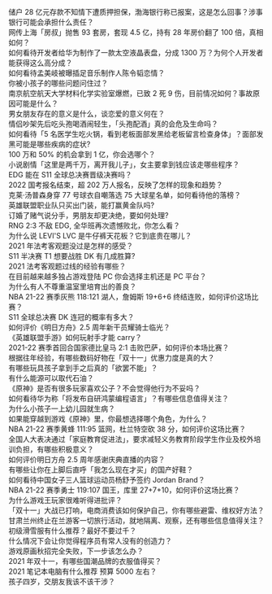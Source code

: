 储户 28 亿元存款不知情下遭质押担保，渤海银行称已报案，这是怎么回事？涉事银行可能会承担什么责任？  
网传上海「房叔」抛售 93 套房，套现 4.5 亿，持有 28 年房价翻了 100 倍，真相如何？  
如何看待开发者给华为制作了一款太空液晶表盘，分成 1300 万？为何个人开发者能获得这么高分成？  
如何看待孟美岐被曝插足音乐制作人陈令韬恋情？  
你被小孩子的哪些问题问住过？  
南京航空航天大学材料化学实验室爆燃，已致 2 死 9 伤，目前情况如何？事故原因可能是什么？  
男女朋友存在的意义是什么，谈恋爱的意义何在？  
情侣吵架先后吃头孢喝酒闹轻生，「头孢配酒」真的会危及生命吗？  
如何看待「5 名医学生吃火锅，看到老板面部发黑给老板留言检查身体」？面部发黑可能是哪些疾病的症状?  
100 万和 50% 的机会拿到 1 亿，你会选哪个？  
小说剧情「这里是两千万，离开我儿子」，女主要拿到钱应该走哪些程序？  
EDG 能在 S11 全球总决赛晋级决赛吗？  
2022 国考报名结束，超 202 万人报名，反映了怎样的现象和趋势？  
克莱·汤普森身穿 77 号球衣自嘲落选 75 大球星名单，如何看待他的落榜？  
英雄联盟职业队只买出门装，能打赢黄金队吗?  
订婚了赌气说分手，男朋友却更决绝，要如何处理?  
RNG 2:3 不敌 EDG, 全华班再次遗憾败北，你怎么看？  
为什么说 LEVI'S LVC 是牛仔裤天花板？它到底贵在哪儿？  
2021 年法考客观题没过是怎样的感受？  
S11 半决赛 T1 想要战胜 DK 有几成胜算?  
2021 法考客观题过线的经验有哪些？  
在目前越来越多独占游戏登陆 PC 你会选择主机还是 PC 平台？  
为什么有人不尊重温室里培育出的善良？  
NBA 21-22 赛季灰熊 118:121 湖人，詹姆斯 19+6+6 终结连败，如何评价这场比赛？  
S11 全球总决赛 DK 连冠的概率有多大？  
如何评价《明日方舟》2.5 周年新干员耀骑士临光？  
《英雄联盟手游》如何玩射手才能 carry？  
2021-22 赛季首回合国家德比皇马 2:1 击败巴萨，如何评价本场比赛？  
根据往年经验，有哪些数码好物在「双十一」优惠力度是真的大？  
有哪些玩具孩子拿到手之后真的「欲罢不能」？  
有什么能源可以取代石油？  
《原神》是否有很多玩家喜欢公子？不会觉得他行为不妥吗？  
如何看待华为称「将发布自研鸿蒙编程语言」？有哪些信息值得关注？  
为什么小孩子一上幼儿园就生病？  
如果能穿越到游戏《原神》里，你最想选择哪个角色，为什么？  
NBA 21-22 赛季黄蜂 111:95 篮网，杜兰特空砍 38 分，如何评价这场比赛？  
全国人大表决通过「家庭教育促进法」，要求减轻义务教育阶段学生作业及校外培训负担，有哪些积极意义？  
如何评价明日方舟 2.5 周年感谢庆典直播的内容？  
有哪些让你在上脚后直呼「我怎么现在才买」的国产好鞋？  
如何看待中国女子三人篮球运动员杨舒予签约 Jordan Brand？  
NBA 21-22 赛季勇士 119:107 国王，库里 27+7+10，如何评价这场比赛？  
为什么游戏王玩家很难听得进批评？  
「双十一」大战已打响，电商消费该如何保护自己，你有哪些避雷、维权好方法？  
甘肃兰州终止在兰游客一切旅行活动，就地隔离、观察，还有哪些信息值得关注？  
初级滑雪服有什么推荐？最好不要过千？  
什么情况下会让你觉得程序员有常人没有的创造力？  
游戏原画秋招完全失败，下一步该怎么办？  
2021 年双十一，有哪些国潮品牌的衣服值得买？  
2021 笔记本电脑有什么推荐 预算 5000 左右？  
孩子四岁，交朋友我该不该干涉？  
